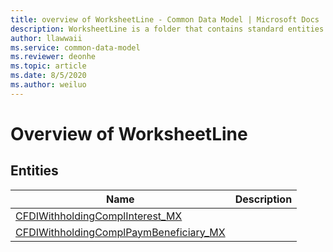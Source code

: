 ```yaml
---
title: overview of WorksheetLine - Common Data Model | Microsoft Docs
description: WorksheetLine is a folder that contains standard entities related to the Common Data Model.
author: llawwaii
ms.service: common-data-model
ms.reviewer: deonhe
ms.topic: article
ms.date: 8/5/2020
ms.author: weiluo
---
```


# Overview of WorksheetLine


## Entities

|Name|Description|
|---|---|
|[CFDIWithholdingComplInterest_MX](CFDIWithholdingComplInterest_MX.md)||
|[CFDIWithholdingComplPaymBeneficiary_MX](CFDIWithholdingComplPaymBeneficiary_MX.md)||
